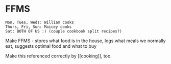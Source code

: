 # FFMS

```
Mon, Tues, Weds: William cooks
Thurs, Fri, Sun: Maicey cooks
Sat: BOTH OF US :) (couple cookbook split recipes?)
```

Make FFMS - stores what food is in the house, logs what meals we normally eat, suggests optimal food and what to buy

Make this referenced correctly by [[cooking]], too.
